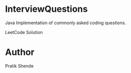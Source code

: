 # InterviewQuestions
Java Implementation of commonly asked coding questions.

LeetCode Solution

# Author
Pratik Shende
